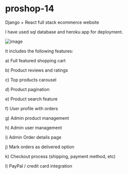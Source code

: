 # proshop-14

Django + React full stack ecommerce website

I have used sql database and heroku app for deployment.

![image](https://user-images.githubusercontent.com/81713374/179392062-6fcec2e2-8b63-4f65-bd76-823d1027ad50.png)

It includes the following features:

  a) Full featured shopping cart
  
  b) Product reviews and ratings
  
  c) Top products carousel
  
  d) Product pagination
  
  e) Product search feature
  
  f) User profile with orders
  
  g) Admin product management
  
  h) Admin user management
  
  i) Admin Order details page
  
  j) Mark orders as delivered option
  
  k) Checkout process (shipping, payment method, etc)
  
  l) PayPal / credit card integration

